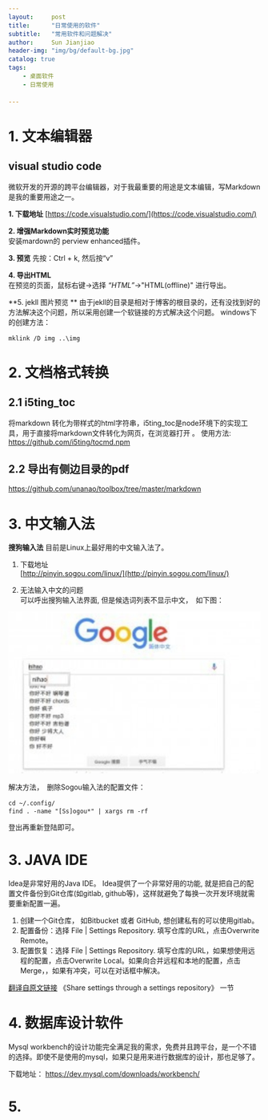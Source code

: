 ```yaml
---
layout:     post
title:      "日常使用的软件"  
subtitle:   "常用软件和问题解决"
author:     Sun Jianjiao
header-img: "img/bg/default-bg.jpg"
catalog: true
tags:
    - 桌面软件
    - 日常使用

---
```


# 1. 文本编辑器

## visual studio code 
微软开发的开源的跨平台编辑器，对于我最重要的用途是文本编辑，写Markdown是我的重要用途之一。

**1. 下载地址**
[https://code.visualstudio.com/](https://code.visualstudio.com/)

**2. 增强Markdown实时预览功能**  
安装mardown的 perview enhanced插件。

**3. 预览**
先按：Ctrl + k, 然后按“v” 

**4. 导出HTML**  
在预览的页面，鼠标右键->选择 *“HTML”*->"HTML(offline)" 进行导出。

**5. jekll 图片预览 **
由于jekll的目录是相对于博客的根目录的，还有没找到好的方法解决这个问题，所以采用创建一个软链接的方式解决这个问题。
windows下的创建方法：
```
mklink /D img ..\img
```


# 2. 文档格式转换
## 2.1 i5ting_toc
将markdown 转化为带样式的html字符串，i5ting_toc是node环境下的实现工具，用于直接将markdown文件转化为网页，在浏览器打开 。
使用方法: https://github.com/i5ting/tocmd.npm

## 2.2 导出有侧边目录的pdf
https://github.com/unanao/toolbox/tree/master/markdown

# 3. 中文输入法
**搜狗输入法** 目前是Linux上最好用的中文输入法了。
1. 下载地址  
[http://pinyin.sogou.com/linux/](http://pinyin.sogou.com/linux/)

2. 无法输入中文的问题  
可以呼出搜狗输入法界面, 但是候选词列表不显示中文，　如下图：

![sogou pinin no chinese display](/img/post/ubuntu-daily-use/sogou-can-not--input-chinese.png)

解决方法，　删除Sogou输入法的配置文件：

    cd ~/.config/
    find . -name "[Ss]ogou*" | xargs rm -rf

登出再重新登陆即可。

# 3. JAVA IDE
Idea是非常好用的Java IDE。 Idea提供了一个非常好用的功能, 就是把自己的配置文件备份到Git仓库(如gitlab, github等)，这样就避免了每换一次开发环境就需要重新配置一遍。

1. 创建一个Git仓库， 如Bitbucket 或者 GitHub, 想创建私有的可以使用gitlab。
2. 配置备份：选择 File | Settings Repository. 填写仓库的URL，点击Overwrite Remote。
3. 配置恢复：选择 File | Settings Repository. 填写仓库的URL，如果想使用远程的配置，点击Overwrite Local。如果向合并远程和本地的配置，点击Merge，，如果有冲突，可以在对话框中解决。

[翻译自原文链接](https://www.jetbrains.com/help/idea/sharing-your-ide-settings.html) 《Share settings through a settings repository》 一节

# 4. 数据库设计软件
Mysql workbench的设计功能完全满足我的需求，免费并且跨平台，是一个不错的选择。即使不是使用的mysql，如果只是用来进行数据库的设计，那也足够了。

下载地址：  https://dev.mysql.com/downloads/workbench/

# 5. 